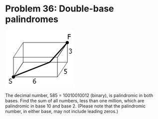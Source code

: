 # Problem 36: Double-base palindromes

![graphic](img036.gif)

The decimal number, 585 = 10010010012 (binary), is palindromic in both
bases. Find the sum of all numbers, less than one million, which are
palindromic in base 10 and base 2. (Please note that the palindromic
number, in either base, may not include leading zeros.)